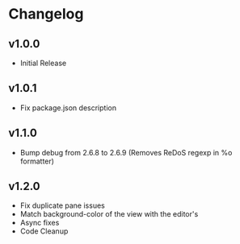 # Changelog

## v1.0.0
- Initial Release

## v1.0.1
- Fix package.json description

## v1.1.0
- Bump debug from 2.6.8 to 2.6.9 (Removes ReDoS regexp in %o formatter)

## v1.2.0
 - Fix duplicate pane issues
 - Match background-color of the view with the editor's
 - Async fixes
 - Code Cleanup

